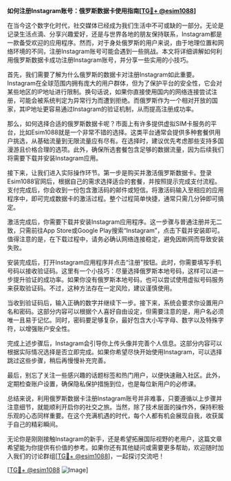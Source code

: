 **如何注册Instagram账号：俄罗斯数据卡使用指南[[TG💪+ @esim1088](https://t.me/s/esim1088)]**

在当今这个数字化时代，社交媒体已经成为我们生活中不可或缺的一部分。无论是记录生活点滴、分享兴趣爱好，还是与世界各地的朋友保持联系，Instagram都是一款备受欢迎的应用程序。然而，对于身处俄罗斯的用户来说，由于地理位置和网络环境的不同，注册Instagram账号可能会遇到一些挑战。本文将详细讲解如何利用俄罗斯数据卡成功注册Instagram账号，并分享一些实用的小技巧。

首先，我们需要了解为什么俄罗斯的数据卡对注册Instagram如此重要。Instagram在全球范围内拥有庞大的用户群体，但为了保护平台的安全性，它会对某些地区的IP地址进行限制。换句话说，如果你直接使用国内的网络连接尝试注册，可能会被系统判定为异常行为而遭到拒绝。而俄罗斯作为一个相对开放的国家，其IP地址更容易通过Instagram的验证机制，从而提高注册成功率。

那么，如何选择合适的俄罗斯数据卡呢？市面上有许多提供虚拟SIM卡服务的平台，比如Esim1088就是一个非常不错的选择。这类平台通常会提供多种套餐供用户挑选，从基础流量到无限流量应有尽有。在选择时，建议优先考虑那些支持多国漫游且价格合理的选项。此外，确保所选套餐包含足够的数据流量，因为后续我们将需要下载并安装Instagram应用。

接下来，让我们进入实际操作环节。第一步是购买并激活俄罗斯数据卡。登录Esim1088官网后，根据自己的需求选择适合的套餐，并按照提示完成支付流程。支付完成后，你会收到一份包含激活码的邮件或短信。将激活码输入至相应的应用程序中，即可完成数据卡的激活过程。整个过程简单快捷，通常只需几分钟即可搞定。

激活完成后，你需要下载并安装Instagram应用程序。这一步骤与普通注册并无二致，只需前往App Store或Google Play搜索“Instagram”，点击下载并安装即可。值得注意的是，在下载过程中，请务必确认网络连接稳定，避免因断网而导致安装失败。

安装完成后，打开Instagram应用程序并点击“注册”按钮。此时，你需要填写手机号码以接收验证码。这里有一个小技巧：尽量选择俄罗斯本地号码，这样可以进一步提升验证的成功率。如果你没有俄罗斯本地号码，也可以尝试使用虚拟号码服务来获取验证码。不过，这种方法存在一定风险，建议谨慎使用。

当收到验证码后，输入正确的数字并继续下一步。接下来，系统会要求你设置用户名和密码。这部分内容可以根据个人喜好自由设定，但需要注意的是，用户名必须唯一且易于记忆。同时，密码要足够复杂，最好包含大小写字母、数字以及特殊字符，以增强账户安全性。

完成上述步骤后，Instagram会引导你上传头像并完善个人信息。这部分内容可以根据实际情况选择是否立即完成。如果你希望尽快开始使用Instagram，可以选择跳过这些步骤，稍后再慢慢补充完善。

最后，别忘了关注一些感兴趣的话题标签和热门用户，以便快速融入社区。此外，定期检查账户设置，确保隐私保护措施到位，也是每位新用户的必修课。

总结来说，利用俄罗斯数据卡注册Instagram账号并非难事，只要遵循以上步骤并注意细节，就能顺利开启你的社交之旅。当然，除了技术层面的操作外，保持积极乐观的心态同样重要。在这个充满机遇的时代，每个人都有机会展现自我，收获属于自己的精彩瞬间。

无论你是刚刚接触Instagram的新手，还是希望拓展国际视野的老用户，这篇文章希望能为你提供有价值的参考。如果你还有其他疑问或需要更多帮助，欢迎随时加入我们的讨论群组[[TG💪+ @esim1088](https://t.me/s/esim1088)]，一起探讨交流吧！

[[TG💪+ @esim1088](https://t.me/s/esim1088) ![Image](https://i.postimg.cc/4NQfJmqS/Snipaste-2025-05-13-00-14-12.png)]